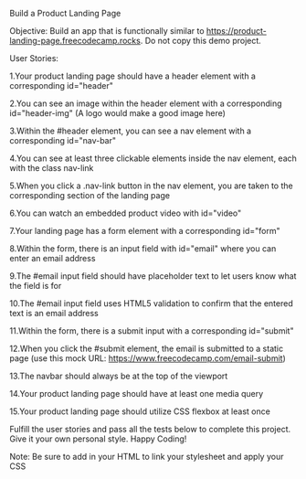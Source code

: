 Build a Product Landing Page

Objective: Build an app that is functionally similar to https://product-landing-page.freecodecamp.rocks. Do not copy this demo project.

User Stories:

1.Your product landing page should have a header element with a corresponding id="header"

2.You can see an image within the header element with a corresponding id="header-img" (A logo would make a good image here)

3.Within the #header element, you can see a nav element with a corresponding id="nav-bar"

4.You can see at least three clickable elements inside the nav element, each with the class nav-link

5.When you click a .nav-link button in the nav element, you are taken to the corresponding section of the landing page

6.You can watch an embedded product video with id="video"

7.Your landing page has a form element with a corresponding id="form"

8.Within the form, there is an input field with id="email" where you can enter an email address

9.The #email input field should have placeholder text to let users know what the field is for

10.The #email input field uses HTML5 validation to confirm that the entered text is an email address

11.Within the form, there is a submit input with a corresponding id="submit"

12.When you click the #submit element, the email is submitted to a static page (use this mock URL: https://www.freecodecamp.com/email-submit)

13.The navbar should always be at the top of the viewport

14.Your product landing page should have at least one media query

15.Your product landing page should utilize CSS flexbox at least once

Fulfill the user stories and pass all the tests below to complete this project. Give it your own personal style. Happy Coding!

Note: Be sure to add <link rel="stylesheet" href="styles.css"> in your HTML to link your stylesheet and apply your CSS
